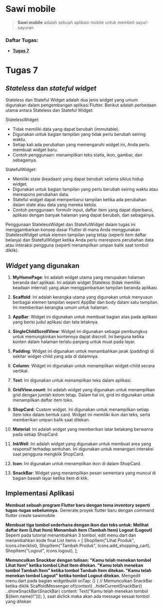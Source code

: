 # Sawi mobile 

> **Sawi mobile** adalah sebuah aplikasi mobile untuk membeli sayur-sayuran
### Daftar Tugas:
- **[Tugas 7](#tugas-7)**<br>

# Tugas 7
## **_Stateless_ dan _stateful widget_**
Stateless dan Stateful Widget adalah dua jenis widget yang umum digunakan dalam pengembangan aplikasi Flutter. Berikut adalah perbedaan utama antara Stateless dan Stateful Widget:

StatelessWidget:
- Tidak memiliki data yang dapat berubah (immutable).
- Digunakan untuk bagian tampilan yang tidak perlu berubah seiring waktu.
- Setiap kali ada perubahan yang memengaruhi widget ini, Anda perlu membuat widget baru.
- Contoh penggunaan: menampilkan teks statis, ikon, gambar, dan sebagainya.

StatefulWidget:
- Memiliki state (keadaan) yang dapat berubah selama siklus hidup widget.
- Digunakan untuk bagian tampilan yang perlu berubah seiring waktu atau merespons perubahan data.
- Stateful widget dapat memperbarui tampilan ketika ada perubahan dalam state atau data yang mereka kelola.
- Contoh penggunaan: formulir input, daftar item yang dapat diperbarui, aplikasi dengan banyak halaman yang dapat berubah, dan sebagainya.

Penggunaan StatelessWidget dan StatefulWidget dalam tugas ini menggambarkan konsep dasar Flutter di mana Anda menggunakan StatelessWidget untuk elemen tampilan yang tetap (seperti item daftar belanja) dan StatefulWidget ketika Anda perlu merespons perubahan data atau interaksi pengguna (seperti menampilkan umpan balik saat tombol diklik).

## **_Widget_ yang digunakan**
1. **MyHomePage**: Ini adalah widget utama yang merupakan halaman beranda dari aplikasi. Ini adalah widget Stateless (tidak memiliki keadaan internal) yang akan menggambarkan tampilan beranda aplikasi.

2. **Scaffold**: Ini adalah kerangka utama yang digunakan untuk menyusun berbagai elemen tampilan seperti AppBar dan body dalam satu tampilan. Ini memberikan kerangka umum untuk halaman.

3. **AppBar**: Widget ini digunakan untuk membuat bagian atas pada aplikasi yang berisi judul aplikasi dan tata letaknya.

4. **SingleChildScrollView**: Widget ini digunakan sebagai pembungkus untuk memungkinkan kontennya dapat discroll. Ini berguna ketika konten dalam halaman terlalu panjang untuk muat pada layar.

5. **Padding**: Widget ini digunakan untuk menambahkan jarak (padding) di sekitar widget-child yang ada di dalamnya.

6. **Column**: Widget ini digunakan untuk menampilkan widget-child secara vertikal. 

7. **Text**: Ini digunakan untuk menampilkan teks dalam aplikasi.

8. **GridView.count**: Ini adalah widget yang digunakan untuk menampilkan grid dengan jumlah kolom tetap. Dalam hal ini, grid ini digunakan untuk menampilkan daftar item toko.

9. **ShopCard**: Custom widget. Ini digunakan untuk menampilkan setiap item toko dalam bentuk card. Widget ini memiliki ikon dan teks, serta memberikan umpan balik saat ditekan.

10. **Material**: Ini adalah widget yang memberikan latar belakang berwarna pada setiap ShopCard.

11. **InkWell**: Ini adalah widget yang digunakan untuk membuat area yang responsif terhadap sentuhan. Ini digunakan untuk menangani interaksi saat pengguna mengklik ShopCard.

12. **Icon**: Ini digunakan untuk menampilkan ikon di dalam ShopCard.

13. **SnackBar**: Widget yang menampilkan pesan sementara yang muncul di bagian bawah layar ketika item di klik.

## **Implementasi Aplikasi**
**Membuat sebuah program Flutter baru dengan tema inventory seperti tugas-tugas sebelumnya.**
Generate proyek flutter baru dengan command flutter create sawimobile

 **Membuat tiga tombol sederhana dengan ikon dan teks untuk:
 Melihat daftar item (Lihat Item)
 Menambah item (Tambah Item)
 Logout (Logout)**
 Seperti pada tutorial menambahkan 3 tombol, edit menu.dart dan menambahkan kode
 final List<ShopItem> items = [
    ShopItem("Lihat Produk", Icons.checklist),
    ShopItem("Tambah Produk", Icons.add_shopping_cart),
    ShopItem("Logout", Icons.logout),
];

 **Memunculkan Snackbar dengan tulisan:
 "Kamu telah menekan tombol Lihat Item" ketika tombol Lihat Item ditekan.
 "Kamu telah menekan tombol Tambah Item" ketika tombol Tambah Item ditekan.
 "Kamu telah menekan tombol Logout" ketika tombol Logout ditekan.**
 Mengedit menu.dart pada bagian widgetbuild
  onTap: () {
          // Memunculkan SnackBar ketika diklik
          ScaffoldMessenger.of(context)
            ..hideCurrentSnackBar()
            ..showSnackBar(SnackBar(
                content: Text("Kamu telah menekan tombol ${item.name}!")));
        },
saat diclick maka akan ada message sesuai tombol yang ditekan
